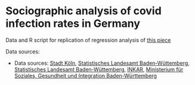# Sociographic analysis of covid infection rates in Germany

Data and R script for replication of regression analysis of [this piece](https://www.nzz.ch/international/deutschland/diese-gruppen-infizieren-sich-am-haeufigsten-mit-corona-und-lassen-sich-seltener-impfen-ld.1624457)

Data sources:

 * Data sources: [Stadt Köln](https://www.stadt-koeln.de/politik-und-verwaltung/statistik/statistische-daten-thematische-karte), [Statistisches Landesamt Baden-Wüttemberg](https://www.statistik-bw.de/), [Statistisches Landesamt Baden-Wüttemberg](https://www.statistik-bw.de/), [INKAR](https://www.inkar.de/), [ Ministerium für Soziales, Gesundheit und Integration Baden-Württemberg](https://sozialministerium.baden-wuerttemberg.de/de/service/presse/pressemitteilung/pid/impfungen-erreichen-noch-nicht-alle-gesellschaftlichen-gruppen-gleichermassen/)
